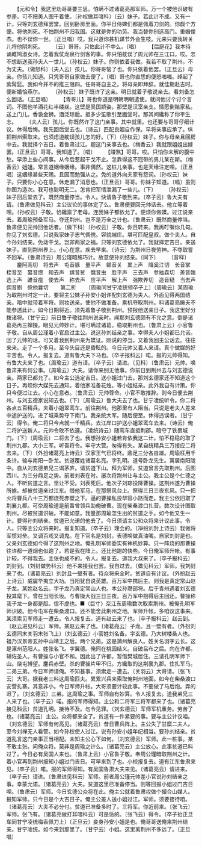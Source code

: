<!-- { "loadSidebar": true } -->
　　【元和令】我这里劝哥哥要三思。怕瞒不过诸葛亮那军师。万一个被他识破有参差。可不把美人图干着使。〔孙权做耳喑科〕〔云〕妹子。若此计不成。又有一计。只等刘玄德拜罢堂。回到卧房里面。你平日侍婢们都是佩着刀剑的。你觑个方便。将他刺死。不怕荆州不归我国。这就是你的功劳。我当替你别选高门。重婚俊杰。也不误你一世。〔正旦唱〕哎。我只道你甚机谋节外会生枝。元来只要我转关儿将他阴刺死。
　　〔云〕哥哥。只怕此计不中么。〔唱〕
　　【后庭花】我本待诵雎鸠淑女诗。怎着我仗龙泉行剑客的事。你只怕躭误了周元帅在三江口。哎。怎不想断送我孙夫人一世儿。〔孙权云〕妹子。你则依着我做。我若不取了荆州。不为丈夫。〔做怒科〕〔夫人云〕孩儿。你哥哥恼了也。你只依着他罢。〔正旦云〕母亲。你孩儿知道。只凭哥哥自家做去便了。〔唱〕哥也你直恁的便怒嗤嗤。绰起了紫髯髭。我如今并不的推三阻四。任哥哥自主之。将母亲即拜辞。就佳期赴吉时。便新婚恰燕尔。
　　〔孙权云〕妹子既许了这亲。明日就着子敬说亲去。看刘备怎么回话。〔正旦唱〕
　　【青哥儿】哥也你道是明朝明朝遣使。就问他讨个讨个言词。不图他羊酒花红半缕丝。这壁是吴国娇姿。那壁是汉室亲支。情愿倒赔家私。送上门儿。香袅金狮。酒泛琼巵。抵多少笙歌引至画堂时。那其间纔称了你平生志。
　　〔夫人云〕孩儿。你既然许了这门亲事。其中就里。也还要与哥哥仔细计议。休得后悔。我先回后堂去也。〔诗云〕匹配良姻自作保。早将亲事应承了。纵把荆州索取来。也须虑道躭误孩儿怎的好。〔下〕〔孙权云〕妹子。你与母亲且回房中去。我就择个吉日。着鲁肃过江。题这门亲事去也。〔梅香云〕我就跟姐姐出嫁罢。〔正旦云〕哥哥。我知道了。〔唱〕
　　【赚煞】哥哥。哎。只怕你未解的腹中愁。早添上些心间事。从今后惹起干戈不止。怎靠得这不冠带的男儿某在斯。〔梅香云〕姐姐。常言道姻缘姻缘。事非偶然。这桩儿亲事。也是天缘注定哩。〔正旦唱〕这姻缘甚些天赐。且因而勉强从之。免的道外向夫家有怨词。〔孙权云〕妹子。只要你小心在意。休走漏了消息也。〔正旦云〕哥哥。你妹子知道。〔唱〕虽则你图为造次。我可也聪明无二。怎肯把军情泄漏了一些儿。〔下〕
　　〔孙权云〕妹子回后堂去了。既然商量停当。令人。快请鲁子敬到来。〔卒子云〕鲁大夫有请。〔鲁肃做见科云〕主公议论的事体定了么。鲁肃便要回元帅话去。他立等着哩。〔孙权云〕子敬。恰纔禀了老母。连我妹子都依允了。便烦你做媒。过江说亲去。着周瑜预备军马。夺还荆州。岂不是万全之计也。〔鲁肃云〕既然商量停当。鲁肃便见元帅回他话者。〔做下科〕〔孙权云〕子敬。你且转来。我再叮嘱你几句。你见了刘玄德。只说我家妹子志气倜傥。容貌端庄。堪可匹配皇叔。做个夫人。自今孙刘结亲。免动干戈。岂非两家之福。只等刘玄德依允了。我就择定吉日。亲送妹子。直到荆州界上。小心在意。疾去早来。〔诗云〕为荆州日夜劳神。不夺取誓不回军。〔鲁肃诗云〕周公瑾暗施巧计。故意使孙刘结亲。〔同下〕
　　〔音释〕
　　鏖阿高切　将去声　屯音豚　量平声　鳏音关　累上声　降奚江切　长音掌　桎音至　纂音缵　和去声　嫔音贫　慵音虫　胜平声　三去声　参抽森切　差音媸　选上声　雎音疽　使去声　称去声　应平声　解上声　强欺养切　造音糙　当去声　倜音剔　傥他曩切
　　第二折
　　〔周瑜同甘宁凌统领卒子上〕〔周瑜云〕某周瑜为取荆州时定一计。要将主公妹子孙安小姐许配刘玄德为夫人。外面见得两国结亲。暗中就带着军将。则妆送亲。使他不做准备。乘机夺取荆州。料诸葛亮癞夫不能参透此计。如今日期将近。须先着鲁子敬到荆州。预报他送亲日子。我这里好分拨诸将。〔甘宁云〕前日鲁子敬往荆州说亲时。闻那刘玄德颇有不允之意。倒是诸葛亮再三撺掇。眼见元帅妙计。堪可瞒过诸葛。稳取荆州也。〔鲁肃上云〕小官鲁子敬。自从周公瑾着小官启过主公。说这孙刘结亲之事。幸得夫人小姐都已允诺。回了元帅的话。可又着我到荆州亲为媒证。刚说的停当。又着我回主公话去。往往来来。走了一个多月。至今头目还是昏眩的。今日元帅又着人来请。真个做媒的好辛苦也。令人。报复去。道有鲁大夫下马也。〔卒子报科云〕喏。报的元帅得知。有鲁大夫来了也。〔周瑜云〕道有请。〔卒子云〕请进。〔见科〕〔鲁肃云〕元帅。唤鲁肃来有何公事。〔周瑜云〕大夫。请你来别无他事。你前日到荆州去与刘玄德说亲。两家已都允了。如今主公选定吉日。送小姐过门去。那刘玄德家还不知道这个日子。再烦你大媒先去通知。着他家准备花烛。等小姐结亲。此外我自有计策。你只今便过江去。小心在意者。〔鲁肃云〕元帅尊命。小官不敢推辞。则今日便去荆州。与刘玄德家说知去也。〔下〕〔周瑜云〕鲁大夫去了也。甘宁凌统听令。你二将各点五百精兵。夹着小姐翠鸾车。前往荆州。他那里有人阻当。只说是老夫人差来中途护送的。进了城乘势夺下南门。我亲统大军。随后便至。休得违误者。〔甘宁云〕得令。俺二将只今点就一千精兵。去江岸口护送小姐翠鸾车去来。〔诗云〕俺二将护送新人。元帅令敢不依遵。〔凌统诗云〕随鸾车直抵荆郡。暗夺了铁裹城门。〔下〕〔周瑜云〕二将去了也。我想孙安小姐若肯依我这二计。怕不稳稳的取了荆州九郡。大小三军。听吾将令。牢守大营。匆得有失。某自统精兵三万接应二将去来。〔下〕〔外扮诸葛亮上诗云〕汉家王气已将终。鼎足三分各自雄。周瑜枉用千条计。输与南阳一卧龙。贫道覆姓诸葛名亮。字孔明。道号卧龙先生。寓居南阳陇中。自从刘玄德弟兄三谒茅庐。请贫道下山。拜为军师。贫道曾言先取荆州。后图西川。为三分鼎足之势。前者刘表在时。屡次将荆州让与主公。我主公是个仁德之人。不听贫道之言。坚让不受。刘表死后。他次子刘琮投降曹操。这荆州遂为曹操所掳。却被贫道亲过江东。借他军马。在那祭风台上。祭得三日三夜东风。只一把火将曹兵八十三万都烧死赤壁之下。逼的曹操私投华容小路而走。我主公依旧取了荆襄九郡。可奈周瑜道是前番曾领兵助俺破曹。现在柴桑渡口扎营。数次设计图取荆州。尽被贫道识破。不能如意。我量那周瑜怎生出的贫道之手。如今他又生一计。要得孙刘结亲。贫道已允诺的他去了。今日须请主公和众将来计议此事。令人。只等主公众将来时。报复知道。〔卒子云〕理会的。〔凈扮刘封上诗云〕我做将军惯对垒。又调百戏又调鬼。在下官名是刘封。表德唤做真油嘴。自家刘封是也。父亲刘玄德如今得了这荆州之地。俺孔明军师委实有神机妙算。只一阵烧的那曹操往许都一道烟也似跑了。若是我在阵上。还比他跑的快些。今日俺军师升帐。有事计较。不得我去。主张也成不的。令人。报复去。道我大叔来了。〔卒子报科云〕刘封到。〔刘封做势科云〕他不来接我也罢。我自过去。〔做见科云〕军师。我刘封来了也。〔诸葛亮云〕刘封且一壁有者。待众将来全时。贫道自有计议。〔外扮赵云上诗云〕威震华夷立大功。当阳犹自说英雄。百万军中携后主。则我是真定常山赵子龙。某姓赵名云。字子龙乃真定常山人也。本公孙瓒部将。后于青州遇着刘玄德投其麾下。曾在当阳长坂。与曹操大战三日三夜。百万军中抱得后主回还。曹操称我子龙一身都是胆。信不虚也。■〈巨寸〉奈江东周瑜数次取索荆州。被俺孔明军师识破。他今屯军在柴桑渡口。还不能舍此荆州之地。军师升帐。多咱议这事来。某须索见军师走一遭去。令人报复去。道有赵云来了也。〔卒子报科云〕赵云到。〔赵云进见科云〕军师。某赵云来了也。〔诸葛亮云〕子龙。且一壁有者。〔外扮刘玄德同末关羽末张飞上〕〔刘玄德云〕小官姓刘名备。字玄德。乃大树楼桑人也。祖乃汉景帝玄孙中山靖王之后。两个兄弟。这是蒲州解良人。姓关名羽字云长。这是涿州范阳人。姓张名飞。字翼德。俺同在桃园结义。自破吕布之后。向在许都。辅佐圣人。有曹操与小官不和。因此出了许都。暂借樊城居住。三请孔明军师下山。烧屯博望。鏖兵赤壁。杀的曹操片甲不归。方纔取的这荆襄九郡。住扎军马。二弟三弟。今日军师请俺。不知甚事。须索走一遭去。〔关羽云〕大哥请。〔张飞云〕大哥。据我老三料这周瑜匹夫。累累兴兵来索取俺荆州地面。如今在柴桑渡口安营扎寨。其意非小。今日军师升帐。大哥须要计较此事。不要做了马后炮。弄的迟了。〔刘玄德云〕三弟。这周瑜之事。军师自有妙算。令人报复去。道我弟兄三人来了也。〔卒子云〕喏。报的军师得知。主公和二将军三将军都来了也。〔诸葛亮接见科云〕贫道孔明。接待不及。勿令见罪。〔刘玄德云〕军师军机重务。劳苦了也。〔诸葛亮云〕主公。众将都来全了。贫道有一件紧要的事。要与主公计议咱。〔刘玄德云〕军师有何高见。〔诸葛亮云〕昔日曹兵阵上。主公失了甘糜二夫人。至今刘禅无人看管。如今孙权使人过江。说有孙安小姐年纪相当。要孙刘结亲。贫道乱言这门亲事正当相配。未知主公心下如何。〔刘玄德云〕军师。此一桩事。某不敢主张。问俺众将。莫非是周瑜之计么。〔诸葛亮云〕主公放心。此事贫道已料过了。今日必有吴国人来也。〔鲁肃上云〕小官鲁子敬。奉周公瑾暗取荆州之计。着小官再到荆州报知小姐过门吉日。可早来到了也。小校报复去。道有江东鲁肃来见。〔卒子云〕喏。报的军师得知。有吴国鲁肃大夫来见。〔诸葛亮云〕请进来。〔卒子云〕请进。〔鲁肃进见科云〕军师。前者周公瑾元帅差小官说孙刘结亲之事。幸蒙允诺。〔诸葛亮云〕大夫。贫道这里已准备停当。则等回报小姐过门吉日哩。〔鲁肃云〕军师。今日玄德公众将在此。俺主公就着鲁肃权做个撮合山媒人。报知军师。只今日是个大吉日子。俺主公差人送小姐过江。军师。须要接待咱。〔诸葛亮云〕大夫不必分付。贫道已准备多时了。三将军。你近前来。〔张飞云〕军师。张飞有。〔诸葛亮做打耳喑科云〕可是恁的。〔张飞云〕得令。〔卒子抬正旦车同甘宁凌统梅香佩刀上〕〔正旦云〕妾身孙安小姐是也。俺哥哥送俺来荆州结亲。甘宁凌统。如今来到那里了。〔甘宁云〕小姐。这里离荆州不多远了。〔正旦唱〕
